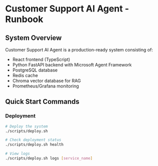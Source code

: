 # Customer Support AI Agent - Runbook

## System Overview
Customer Support AI Agent is a production-ready system consisting of:
- React frontend (TypeScript)
- Python FastAPI backend with Microsoft Agent Framework
- PostgreSQL database
- Redis cache
- Chroma vector database for RAG
- Prometheus/Grafana monitoring

## Quick Start Commands

### Deployment
```bash
# Deploy the system
./scripts/deploy.sh

# Check deployment status
./scripts/deploy.sh health

# View logs
./scripts/deploy.sh logs [service_name]
